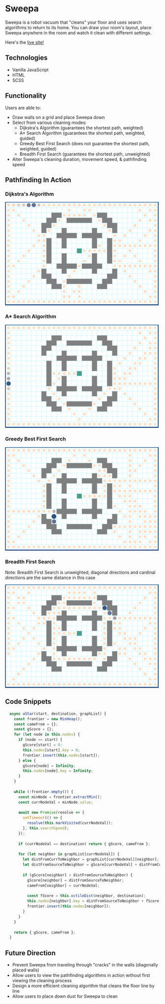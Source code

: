 # Sweepa

Sweepa is a robot vacuum that "cleans" your floor and uses search algorithms to return to its home. You can draw your room's layout, place Sweepa anywhere in the room and watch it clean with different settings.

Here's the [live site!](https://mace141.github.io/Sweepa)

## Technologies

* Vanilla JavaScript
* HTML
* SCSS

## Functionality

Users are able to:
* Draw walls on a grid and place Sweepa down
* Select from various cleaning modes: 
  * Dijkstra's Algorithm (guarantees the shortest path, weighted)
  * A* Search Algorithm (guarantees the shortest path, weighted, guided)
  * Greedy Best First Search (does not guarantee the shortest path, weighted, guided)
  * Breadth First Search (guarantees the shortest path, unweighted)
* Alter Sweepa's cleaning duration, movement speed, & pathfinding speed

## Pathfinding In Action

### Dijkstra's Algorithm

<img src="/dist/assets/gifs/dijkstras_short.gif" alt="Dijkstra's Algorithm" width="500" height="auto"/>

### A* Search Algorithm

<img src="/dist/assets/gifs/astar_short.gif" alt="A* Search Algorithm" width="500" height="auto"/>

### Greedy Best First Search

<img src="/dist/assets/gifs/greedybestfirst_short.gif" alt="Greedy Best First Search" width="500" height="auto"/>

### Breadth First Search

Note: Breadth First Search is unweighted; diagonal directions and cardinal directions are the same distance in this case

<img src="/dist/assets/gifs/breadthfirst_short.gif" alt="Breadth First Search" width="500" height="auto"/>

## Code Snippets
```javascript
  async aStar(start, destination, graphList) {
    const frontier = new MinHeap();
    const cameFrom = {};
    const gScore = {};
    for (let node in this.nodes) {
      if (node == start) {
        gScore[start] = 0;
        this.nodes[start].key = 0;
        frontier.insert(this.nodes[start]);
      } else {
        gScore[node] = Infinity;
        this.nodes[node].key = Infinity;
      }
    }
    
    while (!frontier.empty()) {
      const minNode = frontier.extractMin();
      const currNodeVal = minNode.value;
      
      await new Promise(resolve => {
        setTimeout(() => {
          resolve(this.markVisited(currNodeVal));
        }, this.searchSpeed);
      });
      
      if (currNodeVal == destination) return { gScore, cameFrom };
      
      for (let neighbor in graphList[currNodeVal]) {
        let distFromCurrToNeighbor = graphList[currNodeVal][neighbor];
        let distFromSourceToNeighbor = gScore[currNodeVal] + distFromCurrToNeighbor;
        
        if (gScore[neighbor] > distFromSourceToNeighbor) {
          gScore[neighbor] = distFromSourceToNeighbor;
          cameFrom[neighbor] = currNodeVal;

          const fScore = this.octileDist(neighbor, destination);
          this.nodes[neighbor].key = distFromSourceToNeighbor + fScore;
          frontier.insert(this.nodes[neighbor]);
        }
      }
    }
    
    return { gScore, cameFrom };
  }
```

## Future Direction

* Prevent Sweepa from traveling through "cracks" in the walls (diagonally placed walls)
* Allow users to view the pathfinding algorithms in action without first viewing the cleaning process
* Design a more efficient cleaning algorithm that cleans the floor line by line
* Allow users to place down dust for Sweepa to clean
